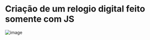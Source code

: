 # Criação de um relogio digital feito somente com JS

![image](https://github.com/user-attachments/assets/d56cf576-3600-4e2b-83cb-40e19b09f2ad)
